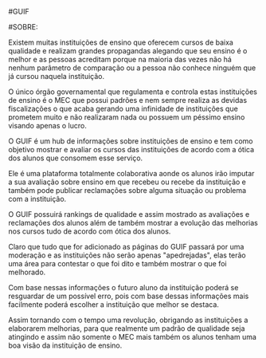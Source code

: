 #GUIF 

#SOBRE:

Existem muitas instituições de ensino que oferecem cursos de baixa qualidade e realizam grandes propagandas alegando que seu ensino é o melhor e as pessoas acreditam porque na maioria das vezes não há nenhum parâmetro de comparação ou a pessoa não conhece ninguém que já cursou naquela instituição.

O único órgão governamental que regulamenta e controla estas instituições de ensino é o MEC que possui padrões e nem sempre realiza as devidas fiscalizações o que acaba gerando uma infinidade de instituições que prometem muito e não realizaram nada ou possuem um péssimo ensino visando apenas o lucro.

O GUIF é um hub de informações sobre instituições de ensino e tem como objetivo mostrar e avaliar os cursos das instituições de acordo com a ótica dos alunos que consomem esse serviço.

Ele é uma plataforma totalmente colaborativa aonde os alunos irão imputar a sua avaliação sobre ensino em que recebeu ou recebe da instituição e também pode publicar reclamações sobre alguma situação ou problema com a instituição.

O GUIF possuirá rankings de qualidade e assim mostrado as avaliações e reclamações dos alunos além de também mostrar a evolução das melhorias nos cursos tudo de acordo com ótica dos alunos.

Claro que tudo que for adicionado as páginas do GUIF passará por uma moderação e as instituições não serão apenas "apedrejadas", elas terão uma área para contestar o que foi dito e também mostrar o que foi melhorado.

Com base nessas informações o futuro aluno da instituição poderá se resguardar de um possível erro, pois com base dessas informações mais facilmente poderá escolher a instituição que melhor se destaca. 

Assim tornando com o tempo uma revolução, obrigando as instituições a elaborarem melhorias, para que realmente um padrão de qualidade seja atingindo e assim não somente o MEC mais também os alunos tenham uma boa visão da instituição de ensino.
